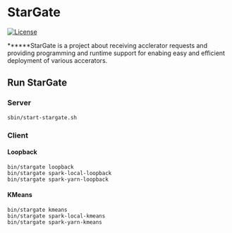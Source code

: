 # StarGate

[![License](https://img.shields.io/badge/License-Apache%202.0-brightgreen.svg)](https://opensource.org/licenses/Apache-2.0)

******StarGate is a project about receiving acclerator requests and providing programming
and runtime support for enabing easy and efficient deployment of various accerators.


    
## Run StarGate

### Server

    sbin/start-stargate.sh

### Client

#### Loopback

    bin/stargate loopback
    bin/stargate spark-local-loopback
    bin/stargate spark-yarn-loopback
    
#### KMeans

    bin/stargate kmeans
    bin/stargate spark-local-kmeans
    bin/stargate spark-yarn-kmeans

